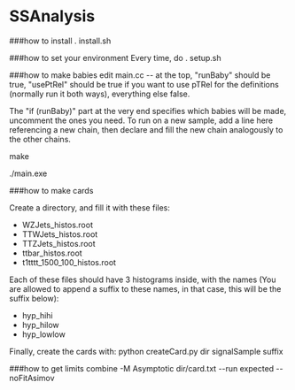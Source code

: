 SSAnalysis
==========

###how to install
. install.sh

###how to set your environment
Every time, do
. setup.sh

###how to make babies
edit main.cc -- at the top, "runBaby" should be true, "usePtRel" should be true if you want to use pTRel for the definitions (normally run it both ways), everything else false.  

The "if (runBaby)" part at the very end specifies which babies will be made, uncomment the ones you need.  To run on a new sample, add a line here referencing a new chain, then declare and fill the new chain analogously to the other chains.  

make

./main.exe

###how to make cards 

Create a directory, and fill it with these files:
  - WZJets_histos.root
  - TTWJets_histos.root
  - TTZJets_histos.root
  - ttbar_histos.root
  - t1tttt_1500_100_histos.root

Each of these files should have 3 histograms inside, with the names (You are allowed to append a suffix to these names, in that case, this will be the suffix below):
  - hyp_hihi 
  - hyp_hilow
  - hyp_lowlow

Finally, create the cards with:
python createCard.py dir signalSample suffix

###how to get limits 
combine -M Asymptotic dir/card.txt --run expected --noFitAsimov
